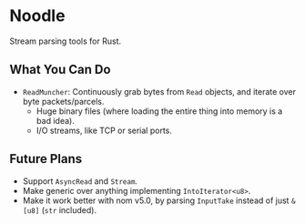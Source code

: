 # Noodle

Stream parsing tools for Rust.

## What You Can Do

- `ReadMuncher`: Continuously grab bytes from `Read` objects, and iterate over byte packets/parcels.
  - Huge binary files (where loading the entire thing into memory is a bad idea).
  - I/O streams, like TCP or serial ports.

## Future Plans

- Support `AsyncRead` and `Stream`.
- Make generic over anything implementing `IntoIterator<u8>`.
- Make it work better with nom v5.0, by parsing `InputTake` instead of just `&[u8]` (`str` included).

